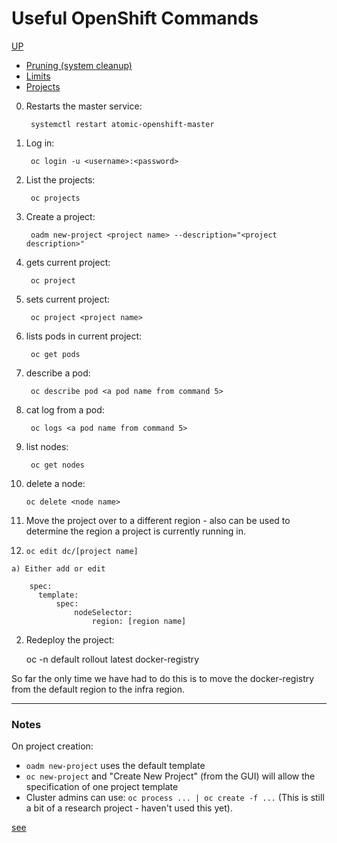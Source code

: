 # Useful OpenShift Commands
[UP](OpenShift.html)
* [Pruning (system cleanup)](pruning-system-cleanup.html)
* [Limits](limits.html)
* [Projects](projects.html)

0) Restarts the master service:
 
        systemctl restart atomic-openshift-master

1) Log in: 

        oc login -u <username>:<password>

2) List the projects: 

        oc projects   

3) Create a project:              

        oadm new-project <project name> --description="<project description>"

4) gets current project:      

        oc project

5) sets current project:      

        oc project <project name>

6) lists pods in current project: 

        oc get pods

7) describe a pod:            

        oc describe pod <a pod name from command 5>

8) cat log from a pod:        

        oc logs <a pod name from command 5>

9) list nodes:   

        oc get nodes

10) delete a node:

        oc delete <node name>

11) Move the project over to a different region - also can be used to determine the region a project is currently running in.

  1) `oc edit dc/[project name]`
      
    a) Either add or edit

        spec:
          template:
              spec:
                  nodeSelector:
                      region: [region name]

  2) Redeploy the project:

        oc -n default rollout latest docker-registry

So far the only time we have had to do this is to move the docker-registry from the default region to the infra region.

---
### Notes

On project creation:
* `oadm new-project` uses the default template
* `oc new-project` and "Create New Project" (from the GUI) will allow the specification of one project template
* Cluster admins can use: `oc process ... | oc create -f ...` (This is still a bit of a research project - haven't used this yet).

[see](https://github.com/openshift/origin/issues/4381)


